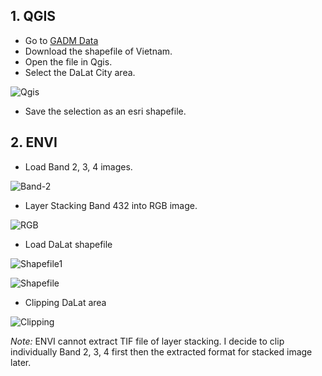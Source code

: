 ## 1. QGIS
- Go to [GADM Data](https://gadm.org/data.html)
- Download the shapefile of Vietnam.
- Open the file in Qgis.
- Select the DaLat City area.

![Qgis](https://github.com/ToTheHien/Landsat-8-Image-Classification-using-CNN/blob/main/images/Qgis.PNG)

- Save the selection as an esri shapefile.

## 2. ENVI
- Load Band 2, 3, 4 images.

![Band-2](https://github.com/ToTheHien/Landsat-8-Image-Classification-using-CNN/blob/main/images/Band-2.PNG)

- Layer Stacking Band 432 into RGB image.

![RGB](https://github.com/ToTheHien/Landsat-8-Image-Classification-using-CNN/blob/main/images/RGB-432.PNG)

- Load DaLat shapefile

![Shapefile1](https://github.com/ToTheHien/Landsat-8-Image-Classification-using-CNN/blob/main/images/Shapefile1.PNG)

![Shapefile](https://github.com/ToTheHien/Landsat-8-Image-Classification-using-CNN/blob/main/images/Shapefile.PNG)

- Clipping DaLat area

![Clipping](https://github.com/ToTheHien/Landsat-8-Image-Classification-using-CNN/blob/main/images/Clipping.PNG)

*Note:* ENVI cannot extract TIF file of layer stacking. I decide to clip individually Band 2, 3, 4 first then the extracted format for stacked image later.  


